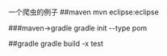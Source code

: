##
一个爬虫的例子
##maven
mvn eclipse:eclipse


###maven->gradle
gradle init --type pom

##gradle
gradle build -x test
